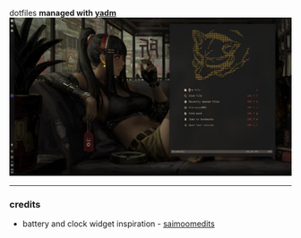 dotfiles
**managed with [yadm](https://github.com/TheLocehiliosan/yadm)**
![Screenshot of the desktop](desktop.jpg)

---
### credits
* battery and clock widget inspiration - [saimoomedits](https://github.com/saimoomedits/dotfiles)
